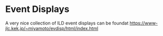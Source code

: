 
# Event Displays
A very nice collection of ILD event displays can be foundat <https://www-jlc.kek.jp/~miyamoto/evdisp/html/index.html>
